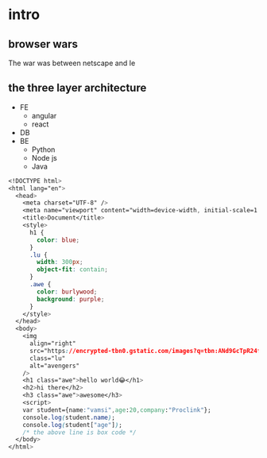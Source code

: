 # intro

## browser wars

The war was between netscape and Ie

## the three layer architecture

- FE
  - angular
  - react
- DB
- BE
  - Python
  - Node js
  - Java

```css
<!DOCTYPE html>
<html lang="en">
  <head>
    <meta charset="UTF-8" />
    <meta name="viewport" content="width=device-width, initial-scale=1.0" />
    <title>Document</title>
    <style>
      h1 {
        color: blue;
      }
      .lu {
        width: 300px;
        object-fit: contain;
      }
      .awe {
        color: burlywood;
        background: purple;
      }
    </style>
  </head>
  <body>
    <img
      align="right"
      src="https://encrypted-tbn0.gstatic.com/images?q=tbn:ANd9GcTpR24fRQKQUeb_vZ5mhvekQZvj5iSfiFhKNw&s"
      class="lu"
      alt="avengers"
    />
    <h1 class="awe">hello world😂</h1>
    <h2>hi there</h2>
    <h3 class="awe">awesome</h3>
    <script>
    var student={name:"vamsi",age:20,company:"Proclink"};
    console.log(student.name);
    console.log(student["age"]);
    /* the above line is box code */
  </body>
</html>
```
